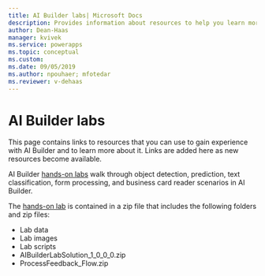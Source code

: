 ```yaml
---
title: AI Builder labs| Microsoft Docs
description: Provides information about resources to help you learn more about AI Builder 
author: Dean-Haas
manager: kvivek
ms.service: powerapps
ms.topic: conceptual
ms.custom: 
ms.date: 09/05/2019
ms.author: npouhaer; mfotedar
ms.reviewer: v-dehaas
---
```


# AI Builder labs

This page contains links to resources that you can use to gain experience with AI Builder and to learn more about it. Links are added here as new resources become available.

AI Builder [hands-on labs](https://go.microsoft.com/fwlink/?linkid=2103171)  walk through object detection, prediction, text classification, form processing, and business card reader scenarios in AI Builder.

The [hands-on lab](https://go.microsoft.com/fwlink/?linkid=2103171) is contained in a zip file that includes the following folders and zip files:
- Lab data
- Lab images
- Lab scripts
- AIBuilderLabSolution_1_0_0_0.zip
- ProcessFeedback_Flow.zip


